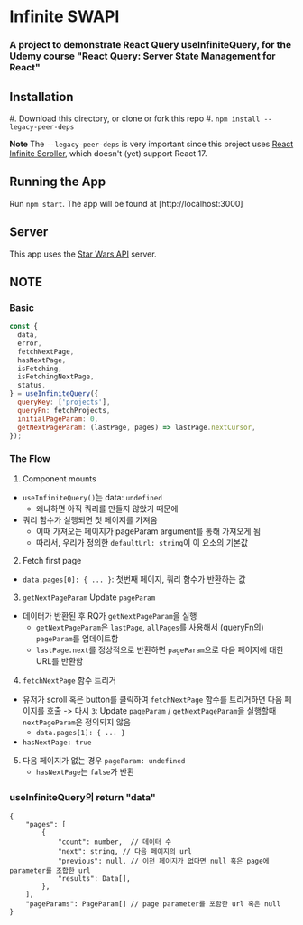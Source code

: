 # Infinite SWAPI

### A project to demonstrate React Query useInfiniteQuery, for the Udemy course "React Query: Server State Management for React"

## Installation

#. Download this directory, or clone or fork this repo
#. `npm install --legacy-peer-deps`

**Note** The `--legacy-peer-deps` is very important since this project uses [React Infinite Scroller](https://www.npmjs.com/package/react-infinite-scroller), which doesn't (yet) support React 17.

## Running the App

Run `npm start`. The app will be found at [http://localhost:3000]

## Server

This app uses the [Star Wars API](https://swapi.dev/) server.

## NOTE
### Basic
```js
const {
  data,
  error,
  fetchNextPage,
  hasNextPage,
  isFetching,
  isFetchingNextPage,
  status,
} = useInfiniteQuery({
  queryKey: ['projects'],
  queryFn: fetchProjects,
  initialPageParam: 0,
  getNextPageParam: (lastPage, pages) => lastPage.nextCursor,
});
```

### The Flow
1. Component mounts
  - `useInfiniteQuery()`는 data: `undefined`
    - 왜냐하면 아직 쿼리를 만들지 않았기 때문에
  - 쿼리 함수가 실행되면 첫 페이지를 가져옴
    - 이때 가져오는 페이지가 pageParam argument를 통해 가져오게 됨
    - 따라서, 우리가 정의한 `defaultUrl: string`이 이 요소의 기본값
2. Fetch first page
  - `data.pages[0]: { ... }`: 첫번째 페이지, 쿼리 함수가 반환하는 값
3. `getNextPageParam` Update `pageParam`
  - 데이터가 반환된 후 RQ가 `getNextPageParam`을 실행
    - `getNextPageParam`은 `lastPage`, `allPages`를 사용해서 (queryFn의) `pageParam`를 업데이트함
    - `lastPage.next`를 정상적으로 반환하면 `pageParam`으로 다음 페이지에 대한 URL를 반환함
4. `fetchNextPage` 함수 트리거
  - 유저가 scroll 혹은 button를 클릭하여 `fetchNextPage` 함수를 트리거하면 다음 페이지를 호출 
    -> 다시 `3`: Update `pageParam` / `getNextPageParam`을 실행할때 `nextPageParam`은 정의되지 않음
      - `data.pages[1]: { ... }`
  - `hasNextPage: true`
5. 다음 페이지가 없는 경우 `pageParam: undefined`
    - `hasNextPage`는 `false`가 반환


### useInfiniteQuery의 return "data"
```
{
    "pages": [
        {
            "count": number,  // 데이터 수
            "next": string, // 다음 페이지의 url
            "previous": null, // 이전 페이지가 없다면 null 혹은 page에 parameter를 조합한 url
            "results": Data[],
        },
    ],
    "pageParams": PageParam[] // page parameter를 포함한 url 혹은 null
}
```